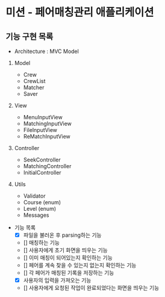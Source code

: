 # 미션 - 페어매칭관리 애플리케이션

## 기능 구현 목록

- Architecture : MVC Model

1. Model
   - Crew
   - CrewList
   - Matcher
   - Saver

2. View
   - MenuInputView
   - MatchingInputView
   - FileInputView
   - ReMatchInputView
   
3. Controller
   - SeekController
   - MatchingController
   - InitialController

4. Utils
   - Validator
   - Course (enum)
   - Level (enum)
   - Messages

- 기능 목록
  - [x] 파일을 불러온 후 parsing하는 기능
  - [] 매칭하는 기능
  - [] 사용자에게 초기 화면을 띄우는 기능
  - [] 이미 매칭이 되어있는지 확인하는 기능
  - [] 페어를 계속 찾을 수 있는지 없는지 확인하는 기능
  - [] 각 페어가 매칭된 기록을 저장하는 기능
  - [x] 사용자의 입력을 가져오는 기능
  - [] 사용자에게 요청된 작업이 완료되었다는 화면을 띄우는 기능
